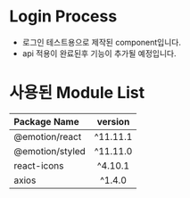 # Login Process
 - 로그인 테스트용으로 제작된 component입니다.
 - api 적용이 완료된후 기능이 추가될 예정입니다.

# 사용된 Module List
|Package Name                 	| version  	    |
| :--                         	| :--:     		|
|@emotion/react 		        |^11.11.1		|
|@emotion/styled 		        |^11.11.0		|
|react-icons 		            |^4.10.1		|
|axios       		            |^1.4.0 		|